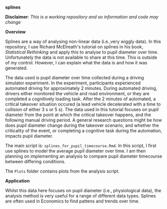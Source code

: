 **splines**

**Disclaimer**: *This is a working repository and so information and code may change*

**Overview**

Splines are a way of analysing non-linear data (i.e.,very wiggly data). In this repository, I use Richard McElreath's tutorial on splines in his book, *Statistical Rethinking* and apply this to analyse to pupil diameter over time. Unfortunately the data is not available to share at this time. This is outside of my control. However, I can explain what the data is and how it was generated. 

The data used is pupil diameter over time collected during a driving simulator experiment. In the experiment, participants experienced automated driving for approximately 2 minutes. During automated driving, drivers either monitored the vehicle and road environment, or they are completed a cognitively loading task. After the 2 minutes of automated, a critical takeover situation occured (a lead vehicle decelerated with a time to collision of either 3 s or 5 s). The data used in this tutorial focuses on pupil diameter from the point at which the critical takeover happens, and the following manual driving period. A general research questions might be how does pupil diameter change during the takeover scenario, and whether the criticality of the event, or completing a cognitive task during the automation, impacts pupil diameter. 

The main script is: `splines_for_pupil_timecourse.Rmd`. In this script, I first use splines to model the average pupil diameter over time. I am then planning on implementing an analysis to compare pupil diameter timecourse between differing conditions. 

The `Plots` folder contains plots from the analysis script. 

**Application**

Whilst this data here focuses on pupil diameter (i.e., physiological data), the analysis method is very useful for a range of different data types. Splines are often used in Economics to find pattens and trends over time.


